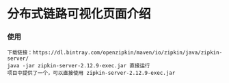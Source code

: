 # 分布式链路可视化页面介绍

### 使用
    下载链接：https://dl.bintray.com/openzipkin/maven/io/zipkin/java/zipkin-server/
    java -jar zipkin-server-2.12.9-exec.jar 直接运行
    项目中提供了一个，可以直接使用 zipkin-server-2.12.9-exec.jar